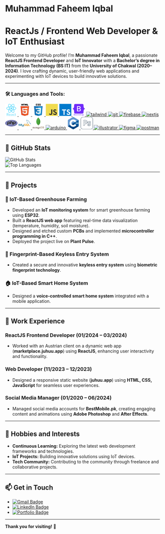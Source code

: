 # **Muhammad Faheem Iqbal**

# ReactJs / Frontend Web Developer & IoT Enthusiast

Welcome to my GitHub profile! I’m **Muhammad Faheem Iqbal**, a passionate **ReactJS Frontend Developer** and **IoT Innovator** with a **Bachelor’s degree in Information Technology (BS IT)** from the **University of Chakwal (2020–2024)**. I love crafting dynamic, user-friendly web applications and experimenting with IoT devices to build innovative solutions.

---

<h3 align="left">🛠️ Languages and Tools:</h3>
<p align="left"> 
<a href="https://reactjs.org/" target="_blank" rel="noreferrer"> <img src="https://raw.githubusercontent.com/devicons/devicon/master/icons/react/react-original-wordmark.svg" alt="react" width="40" height="40"/> </a> 
<a href="https://www.w3.org/html/" target="_blank" rel="noreferrer"> <img src="https://raw.githubusercontent.com/devicons/devicon/master/icons/html5/html5-original-wordmark.svg" alt="html5" width="40" height="40"/> </a> 
<a href="https://www.w3schools.com/css/" target="_blank" rel="noreferrer"> <img src="https://raw.githubusercontent.com/devicons/devicon/master/icons/css3/css3-original-wordmark.svg" alt="css3" width="40" height="40"/> </a> 
<a href="https://developer.mozilla.org/en-US/docs/Web/JavaScript" target="_blank" rel="noreferrer"> <img src="https://raw.githubusercontent.com/devicons/devicon/master/icons/javascript/javascript-original.svg" alt="javascript" width="40" height="40"/> </a> 
<a href="https://www.typescriptlang.org/" target="_blank" rel="noreferrer"> <img src="https://raw.githubusercontent.com/devicons/devicon/master/icons/typescript/typescript-original.svg" alt="typescript" width="40" height="40"/> </a> 
<a href="https://getbootstrap.com" target="_blank" rel="noreferrer"> <img src="https://raw.githubusercontent.com/devicons/devicon/master/icons/bootstrap/bootstrap-plain-wordmark.svg" alt="bootstrap" width="40" height="40"/> </a> 
<a href="https://tailwindcss.com/" target="_blank" rel="noreferrer"> <img src="https://www.vectorlogo.zone/logos/tailwindcss/tailwindcss-icon.svg" alt="tailwind" width="40" height="40"/> </a> 
<a href="https://git-scm.com/" target="_blank" rel="noreferrer"> <img src="https://www.vectorlogo.zone/logos/git-scm/git-scm-icon.svg" alt="git" width="40" height="40"/> </a> 
<a href="https://firebase.google.com/" target="_blank" rel="noreferrer"> <img src="https://www.vectorlogo.zone/logos/firebase/firebase-icon.svg" alt="firebase" width="40" height="40"/> </a> 
<a href="https://nextjs.org/" target="_blank" rel="noreferrer"> <img src="https://cdn.worldvectorlogo.com/logos/nextjs-2.svg" alt="nextjs" width="40" height="40"/> </a> 
<a href="https://www.php.net" target="_blank" rel="noreferrer"> <img src="https://raw.githubusercontent.com/devicons/devicon/master/icons/php/php-original.svg" alt="php" width="40" height="40"/> </a> 
 <a href="https://www.mysql.com/" target="_blank" rel="noreferrer"> <img src="https://raw.githubusercontent.com/devicons/devicon/master/icons/mysql/mysql-original-wordmark.svg" alt="mysql" width="40" height="40"/> </a> 
<a href="https://www.mongodb.com/" target="_blank" rel="noreferrer"> <img src="https://raw.githubusercontent.com/devicons/devicon/master/icons/mongodb/mongodb-original-wordmark.svg" alt="mongodb" width="40" height="40"/> </a>
<a href="https://www.arduino.cc/" target="_blank" rel="noreferrer"> <img src="https://cdn.worldvectorlogo.com/logos/arduino-1.svg" alt="arduino" width="40" height="40"/> </a> 
<a href="https://www.w3schools.com/cpp/" target="_blank" rel="noreferrer"> <img src="https://raw.githubusercontent.com/devicons/devicon/master/icons/cplusplus/cplusplus-original.svg" alt="cplusplus" width="40" height="40"/> </a> 
<a href="https://www.photoshop.com/en" target="_blank" rel="noreferrer"> <img src="https://raw.githubusercontent.com/devicons/devicon/master/icons/photoshop/photoshop-line.svg" alt="photoshop" width="40" height="40"/> </a> 
<a href="https://www.adobe.com/in/products/illustrator.html" target="_blank" rel="noreferrer"> <img src="https://www.vectorlogo.zone/logos/adobe_illustrator/adobe_illustrator-icon.svg" alt="illustrator" width="40" height="40"/> </a> 
<a href="https://www.figma.com/" target="_blank" rel="noreferrer"> <img src="https://www.vectorlogo.zone/logos/figma/figma-icon.svg" alt="figma" width="40" height="40"/> </a> 
<a href="https://postman.com" target="_blank" rel="noreferrer"> <img src="https://www.vectorlogo.zone/logos/getpostman/getpostman-icon.svg" alt="postman" width="40" height="40"/> </a> 
</p>

---

## 🌟 **GitHub Stats**

![GitHub Stats](https://github-readme-stats.vercel.app/api?username=faheem506pk&show_icons=true&theme=radical)  
![Top Languages](https://github-readme-stats.vercel.app/api/top-langs/?username=faheem506pk&layout=compact&theme=radical)

---


## 🚀 **Projects**

### **🌱 IoT-Based Greenhouse Farming**

- Developed an **IoT monitoring system** for smart greenhouse farming using **ESP32**.
- Built a **ReactJS web app** featuring real-time data visualization (temperature, humidity, soil moisture).
- Designed and etched custom **PCBs** and implemented **microcontroller programming in C++**.
- Deployed the project live on **Plant Pulse**.

### **🔑 Fingerprint-Based Keyless Entry System**

- Created a secure and innovative **keyless entry system** using **biometric fingerprint technology**.

### **🏠 IoT-Based Smart Home System**

- Designed a **voice-controlled smart home system** integrated with a mobile application.

---

## 💼 **Work Experience**

### **ReactJS Frontend Developer** (01/2024 – 03/2024)

- Worked with an Austrian client on a dynamic web app (**marketplace.juhuu.app**) using **ReactJS**, enhancing user interactivity and functionality.

### **Web Developer** (11/2023 – 12/2023)

- Designed a responsive static website (**juhuu.app**) using **HTML, CSS, JavaScript** for seamless user experiences.

### **Social Media Manager** (01/2020 – 06/2024)

- Managed social media accounts for **BestMobile.pk**, creating engaging content and animations using **Adobe Photoshop** and **After Effects**.

---

## 🌱 **Hobbies and Interests**

- **Continuous Learning:** Exploring the latest web development frameworks and technologies.
- **IoT Projects:** Building innovative solutions using IoT devices.
- **Tech Community:** Contributing to the community through freelance and collaborative projects.

---

## 📫 **Get in Touch**

- [![Gmail Badge](https://img.shields.io/badge/Gmail-D14836?style=for-the-badge&logo=gmail&logoColor=white)](mailto:Faheemiqbalm@gmail.com)
- [![LinkedIn Badge](https://img.shields.io/badge/LinkedIn-0077B5?style=for-the-badge&logo=linkedin&logoColor=white)](https://linkedin.com/in/faheem506pk)
- [![Portfolio Badge](https://img.shields.io/badge/Portfolio-24292e?style=for-the-badge&logo=github&logoColor=white)](https://github.com/faheem506pk)

---

**Thank you for visiting!** 🚀
